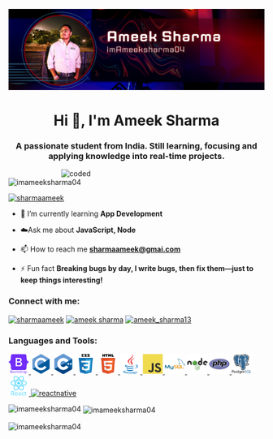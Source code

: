 ![logo](https://github.com/imAmeeksharma04/imAmeeksharma04/blob/main/cc980976-f9ef-46a6-9245-40181bb7ff22.png)
<h1 align="center">Hi 👋, I'm Ameek Sharma</h1>
<h3 align="center">A passionate student from India. Still learning, focusing and applying knowledge into real-time projects.</h3>
<img align="right" alt="coded" width="400" src="https://miro.medium.com/v2/resize:fit:1360/1*zVnWJtyGOX_kUIDm6ccCfQ.gif"></img>

<p align="left"> <img src="https://komarev.com/ghpvc/?username=imameeksharma04&label=Profile%20views&color=0e75b6&style=flat" alt="imameeksharma04" /> </p>

<p align="left"> <a href="https://twitter.com/sharmaameek" target="blank"><img src="https://img.shields.io/twitter/follow/sharmaameek?logo=twitter&style=for-the-badge" alt="sharmaameek" /></a> </p>

- 🌱 I’m currently learning **App Development**

- ☁️Ask me about **JavaScript, Node**

- 📫 How to reach me **sharmaameek@gmai.com**

- ⚡ Fun fact **Breaking bugs by day, I write bugs, then fix them—just to keep things interesting!**

<h3 align="left">Connect with me:</h3>
<p align="left">
<a href="https://twitter.com/sharmaameek" target="blank"><img align="center" src="https://raw.githubusercontent.com/rahuldkjain/github-profile-readme-generator/master/src/images/icons/Social/twitter.svg" alt="sharmaameek" height="30" width="40" /></a>
<a href="www.linkedin.com/in/ameek-sharma-636183247" target="blank"><img align="center" src="https://raw.githubusercontent.com/rahuldkjain/github-profile-readme-generator/master/src/images/icons/Social/linked-in-alt.svg" alt="ameek sharma" height="30" width="40" /></a>
<a href="https://instagram.com/ameek_sharma13" target="blank"><img align="center" src="https://raw.githubusercontent.com/rahuldkjain/github-profile-readme-generator/master/src/images/icons/Social/instagram.svg" alt="ameek_sharma13" height="30" width="40" /></a>
</p>

<h3 align="left">Languages and Tools:</h3>
<p align="left"> <a href="https://getbootstrap.com" target="_blank" rel="noreferrer"> <img src="https://raw.githubusercontent.com/devicons/devicon/master/icons/bootstrap/bootstrap-plain-wordmark.svg" alt="bootstrap" width="40" height="40"/> </a> <a href="https://www.cprogramming.com/" target="_blank" rel="noreferrer"> <img src="https://raw.githubusercontent.com/devicons/devicon/master/icons/c/c-original.svg" alt="c" width="40" height="40"/> </a> <a href="https://www.w3schools.com/cpp/" target="_blank" rel="noreferrer"> <img src="https://raw.githubusercontent.com/devicons/devicon/master/icons/cplusplus/cplusplus-original.svg" alt="cplusplus" width="40" height="40"/> </a> <a href="https://www.w3schools.com/css/" target="_blank" rel="noreferrer"> <img src="https://raw.githubusercontent.com/devicons/devicon/master/icons/css3/css3-original-wordmark.svg" alt="css3" width="40" height="40"/> </a> <a href="https://www.w3.org/html/" target="_blank" rel="noreferrer"> <img src="https://raw.githubusercontent.com/devicons/devicon/master/icons/html5/html5-original-wordmark.svg" alt="html5" width="40" height="40"/> </a> <a href="https://www.java.com" target="_blank" rel="noreferrer"> <img src="https://raw.githubusercontent.com/devicons/devicon/master/icons/java/java-original.svg" alt="java" width="40" height="40"/> </a> <a href="https://developer.mozilla.org/en-US/docs/Web/JavaScript" target="_blank" rel="noreferrer"> <img src="https://raw.githubusercontent.com/devicons/devicon/master/icons/javascript/javascript-original.svg" alt="javascript" width="40" height="40"/> </a> <a href="https://www.mysql.com/" target="_blank" rel="noreferrer"> <img src="https://raw.githubusercontent.com/devicons/devicon/master/icons/mysql/mysql-original-wordmark.svg" alt="mysql" width="40" height="40"/> </a> <a href="https://nodejs.org" target="_blank" rel="noreferrer"> <img src="https://raw.githubusercontent.com/devicons/devicon/master/icons/nodejs/nodejs-original-wordmark.svg" alt="nodejs" width="40" height="40"/> </a> <a href="https://www.php.net" target="_blank" rel="noreferrer"> <img src="https://raw.githubusercontent.com/devicons/devicon/master/icons/php/php-original.svg" alt="php" width="40" height="40"/> </a> <a href="https://www.postgresql.org" target="_blank" rel="noreferrer"> <img src="https://raw.githubusercontent.com/devicons/devicon/master/icons/postgresql/postgresql-original-wordmark.svg" alt="postgresql" width="40" height="40"/> </a> <a href="https://reactjs.org/" target="_blank" rel="noreferrer"> <img src="https://raw.githubusercontent.com/devicons/devicon/master/icons/react/react-original-wordmark.svg" alt="react" width="40" height="40"/> </a> <a href="https://reactnative.dev/" target="_blank" rel="noreferrer"> <img src="https://reactnative.dev/img/header_logo.svg" alt="reactnative" width="40" height="40"/> </a> </p>

<p><img align="left" src="https://github-readme-stats.vercel.app/api/top-langs?username=imameeksharma04&show_icons=true&locale=en&layout=compact" alt="imameeksharma04" /></p>

<p>&nbsp;<img align="center" src="https://github-readme-stats.vercel.app/api?username=imameeksharma04&show_icons=true&locale=en" alt="imameeksharma04" /></p>

<p><img align="center" src="https://github-readme-streak-stats.herokuapp.com/?user=imameeksharma04&" alt="imameeksharma04" /></p>
